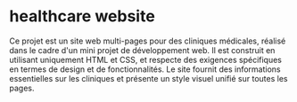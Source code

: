# healthcare website
 Ce projet est un site web multi-pages pour des cliniques médicales, réalisé dans le cadre d'un mini projet de développement web. Il est construit en utilisant uniquement HTML et CSS, et respecte des exigences spécifiques en termes de design et de fonctionnalités. Le site fournit des informations essentielles sur les cliniques et présente un style visuel unifié sur toutes les pages.
